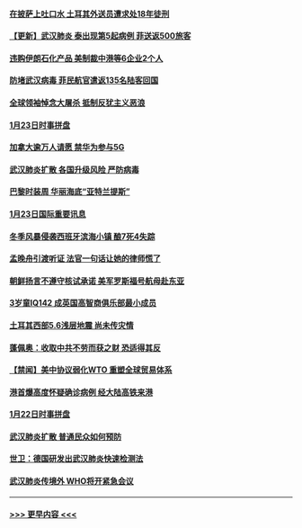 #### [在披萨上吐口水 土耳其外送员遭求处18年徒刑](../pages/prog202/a102759979.md?t=01242255) 
#### [【更新】武汉肺炎 泰出现第5起病例 菲送返500旅客](../pages/prog202/a102758911.md?t=01242255) 
#### [违购伊朗石化产品 美制裁中港等6企业2个人](../pages/prog202/a102759952.md?t=01242255) 
#### [防堵武汉病毒 菲民航官遣返135名陆客回国](../pages/prog202/a102759946.md?t=01242255) 
#### [全球领袖悼念大屠杀 抵制反犹主义恶浪](../pages/prog202/a102759678.md?t=01242255) 
#### [1月23日时事拼盘](../pages/prog202/a102759599.md?t=01242255) 
#### [加拿大逾万人请愿 禁华为参与5G](../pages/prog202/a102759553.md?t=01242255) 
#### [武汉肺炎扩散 各国升级风险 严防病毒](../pages/prog202/a102759400.md?t=01242255) 
#### [巴黎时装周 华丽海底“亚特兰提斯”](../pages/prog202/a102759217.md?t=01242255) 
#### [1月23日国际重要讯息](../pages/prog202/a102759199.md?t=01242255) 
#### [冬季风暴侵袭西班牙滨海小镇 酿7死4失踪](../pages/prog202/a102759119.md?t=01242255) 
#### [孟晚舟引渡听证 法官一句话让她的律师慌了](../pages/prog202/a102759060.md?t=01242255) 
#### [朝鲜扬言不遵守核试承诺 美军罗斯福号航母赴东亚](../pages/prog202/a102759001.md?t=01242255) 
#### [3岁童IQ142 成英国高智商俱乐部最小成员](../pages/prog202/a102758990.md?t=01242255) 
#### [土耳其西部5.6浅层地震 尚未传灾情](../pages/prog202/a102758903.md?t=01242255) 
#### [蓬佩奥：收取中共不劳而获之财 恐适得其反](../pages/prog202/a102758889.md?t=01242255) 
#### [【禁闻】美中协议弱化WTO 重塑全球贸易体系](../pages/prog202/a102758790.md?t=01242255) 
#### [港首爆高度怀疑确诊病例 经大陆高铁来港](../pages/prog202/a102758613.md?t=01242255) 
#### [1月22日时事拼盘](../pages/prog202/a102758615.md?t=01242255) 
#### [武汉肺炎扩散 普通民众如何预防](../pages/prog202/a102758504.md?t=01242255) 
#### [世卫：德国研发出武汉肺炎快速检测法](../pages/prog202/a102758495.md?t=01242255) 
#### [武汉肺炎传境外 WHO将开紧急会议](../pages/prog202/a102758437.md?t=01242255) 

----
#### [ >>> 更早内容 <<< ](../indexes/prog202-earlier.md)
